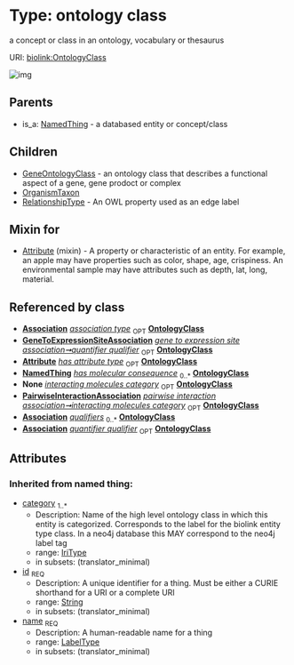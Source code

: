 
# Type: ontology class


a concept or class in an ontology, vocabulary or thesaurus

URI: [biolink:OntologyClass](https://w3id.org/biolink/vocab/OntologyClass)


![img](http://yuml.me/diagram/nofunky;dir:TB/class/[RelationshipType],[PairwiseInteractionAssociation],[OrganismTaxon],[Association]-%20association%20type%200..1>[OntologyClass&#124;id(i):string;name(i):label_type;category(i):iri_type%20%2B],[GeneToExpressionSiteAssociation]-%20quantifier%20qualifier%200..1>[OntologyClass],[Attribute]-%20has%20attribute%20type%200..1>[OntologyClass],[PairwiseInteractionAssociation]-%20interacting%20molecules%20category%200..1>[OntologyClass],[Association]-%20qualifiers%200..*>[OntologyClass],[GeneToExpressionSiteAssociation]-%20quantifier%20qualifier(i)%200..1>[OntologyClass],[Attribute]uses%20-.->[OntologyClass],[OntologyClass]^-[RelationshipType],[OntologyClass]^-[OrganismTaxon],[OntologyClass]^-[GeneOntologyClass],[NamedThing]^-[OntologyClass],[NamedThing],[GeneToExpressionSiteAssociation],[GeneOntologyClass],[Attribute],[Association])

## Parents

 *  is_a: [NamedThing](NamedThing.md) - a databased entity or concept/class

## Children

 * [GeneOntologyClass](GeneOntologyClass.md) - an ontology class that describes a functional aspect of a gene, gene prodoct or complex
 * [OrganismTaxon](OrganismTaxon.md)
 * [RelationshipType](RelationshipType.md) - An OWL property used as an edge label

## Mixin for

 * [Attribute](Attribute.md) (mixin)  - A property or characteristic of an entity. For example, an apple may have properties such as color, shape, age, crispiness. An environmental sample may have attributes such as depth, lat, long, material.

## Referenced by class

 *  **[Association](Association.md)** *[association type](association_type.md)*  <sub>OPT</sub>  **[OntologyClass](OntologyClass.md)**
 *  **[GeneToExpressionSiteAssociation](GeneToExpressionSiteAssociation.md)** *[gene to expression site association➞quantifier qualifier](gene_to_expression_site_association_quantifier_qualifier.md)*  <sub>OPT</sub>  **[OntologyClass](OntologyClass.md)**
 *  **[Attribute](Attribute.md)** *[has attribute type](has_attribute_type.md)*  <sub>OPT</sub>  **[OntologyClass](OntologyClass.md)**
 *  **[NamedThing](NamedThing.md)** *[has molecular consequence](has_molecular_consequence.md)*  <sub>0..*</sub>  **[OntologyClass](OntologyClass.md)**
 *  **None** *[interacting molecules category](interacting_molecules_category.md)*  <sub>OPT</sub>  **[OntologyClass](OntologyClass.md)**
 *  **[PairwiseInteractionAssociation](PairwiseInteractionAssociation.md)** *[pairwise interaction association➞interacting molecules category](pairwise_interaction_association_interacting_molecules_category.md)*  <sub>OPT</sub>  **[OntologyClass](OntologyClass.md)**
 *  **[Association](Association.md)** *[qualifiers](qualifiers.md)*  <sub>0..*</sub>  **[OntologyClass](OntologyClass.md)**
 *  **[Association](Association.md)** *[quantifier qualifier](quantifier_qualifier.md)*  <sub>OPT</sub>  **[OntologyClass](OntologyClass.md)**

## Attributes


### Inherited from named thing:

 * [category](category.md)  <sub>1..*</sub>
    * Description: Name of the high level ontology class in which this entity is categorized. Corresponds to the label for the biolink entity type class. In a neo4j database this MAY correspond to the neo4j label tag
    * range: [IriType](types/IriType.md)
    * in subsets: (translator_minimal)
 * [id](id.md)  <sub>REQ</sub>
    * Description: A unique identifier for a thing. Must be either a CURIE shorthand for a URI or a complete URI
    * range: [String](types/String.md)
    * in subsets: (translator_minimal)
 * [name](name.md)  <sub>REQ</sub>
    * Description: A human-readable name for a thing
    * range: [LabelType](types/LabelType.md)
    * in subsets: (translator_minimal)
